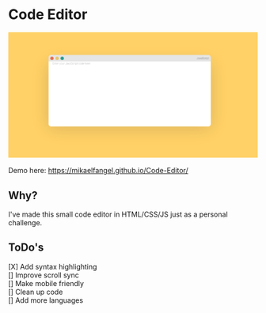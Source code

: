 # Code Editor
![Image of Code Editor](https://github.com/MikaelFangel/Code-Editor/blob/main/images/Screenshot%202021-06-28%20at%2000-06-04%20Code%20Editor.png)

Demo here: https://mikaelfangel.github.io/Code-Editor/

## Why?
I've made this small code editor in HTML/CSS/JS just as a personal challenge.

## ToDo's
[X] Add syntax highlighting  
[] Improve scroll sync  
[] Make mobile friendly  
[] Clean up code  
[] Add more languages
